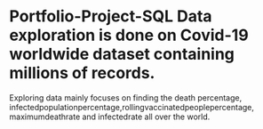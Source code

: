 # Portfolio-Project-SQL Data exploration is done on Covid-19 worldwide dataset containing millions of records.
Exploring data mainly focuses on finding the death percentage, infectedpopulationpercentage,rollingvaccinatedpeoplepercentage,
maximumdeathrate and infectedrate all over the world.

